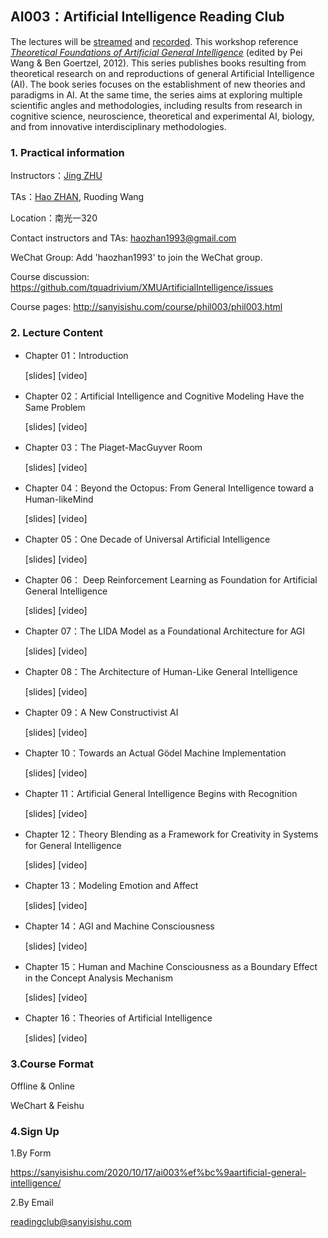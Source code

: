 

## AI003：Artificial Intelligence Reading Club

The lectures will be [streamed](https://meeting.tencent.com/l/Ki5s1yOGdxWD) and [recorded](https://github.com/tquadrivium/XMUArtificialIntelligence/blob/master/slides/chapter01/01.pdf). This workshop reference [*Theoretical Foundations of Artificial General Intelligence*](https://www.springer.com/gp/book/9789491216619) (edited by Pei Wang & Ben Goertzel, 2012). This series publishes books resulting from theoretical research on and reproductions of general Artificial Intelligence (AI). The book series focuses on the establishment of new theories and paradigms in AI. At the same time, the series aims at exploring multiple scientific angles and methodologies, including results from research in cognitive science, neuroscience, theoretical and experimental AI, biology, and from innovative interdisciplinary methodologies.

### 1. **Practical information**

Instructors：[Jing ZHU](https://phi.xmu.edu.cn/info/1144/3007.htm)

TAs：[Hao ZHAN](https://github.com/zhanhao93), Ruoding Wang

Location：南光一320

Contact instructors and TAs: haozhan1993@gmail.com

WeChat Group: Add 'haozhan1993' to join the WeChat group.

Course discussion: https://github.com/tquadrivium/XMUArtificialIntelligence/issues

Course pages: http://sanyisishu.com/course/phil003/phil003.html

### 2. Lecture Content

- Chapter 01：Introduction

  [slides] [video]

- Chapter 02：Artificial Intelligence and Cognitive Modeling Have the Same Problem

  [slides] [video]

- Chapter 03：The Piaget-MacGuyver Room

  [slides] [video]

- Chapter 04：Beyond the Octopus: From General Intelligence toward a Human-likeMind

  [slides] [video]

- Chapter 05：One Decade of Universal Artificial Intelligence

  [slides] [video]

- Chapter 06： Deep Reinforcement Learning as Foundation for Artificial General Intelligence

  [slides] [video]

- Chapter 07：The LIDA Model as a Foundational Architecture for AGI

  [slides] [video]

- Chapter 08：The Architecture of Human-Like General Intelligence

  [slides] [video]

- Chapter 09：A New Constructivist AI

  [slides] [video]

- Chapter 10：Towards an Actual Gödel Machine Implementation

  [slides] [video]

- Chapter 11：Artificial General Intelligence Begins with Recognition

  [slides] [video]

- Chapter 12：Theory Blending as a Framework for Creativity in Systems for General Intelligence

  [slides] [video]

- Chapter 13：Modeling Emotion and Affect

  [slides] [video]

- Chapter 14：AGI and Machine Consciousness

  [slides] [video]

- Chapter 15：Human and Machine Consciousness as a Boundary Effect in the Concept
  Analysis Mechanism

  [slides] [video]

- Chapter 16：Theories of Artificial Intelligence

  [slides] [video]

  

### 3.Course Format

Offline & Online

WeChart & Feishu



### 4.Sign Up

1.By Form

https://sanyisishu.com/2020/10/17/ai003%ef%bc%9aartificial-general-intelligence/

2.By Email

[readingclub@sanyisishu.com](mailto:readingclub@sanyisishu.com) 




